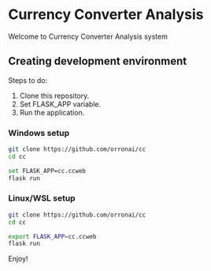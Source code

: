 # Currency Converter Analysis

Welcome to Currency Converter Analysis system

## Creating development environment
Steps to do:
1. Clone this repository.
2. Set FLASK_APP variable.
3. Run the application.

### Windows setup
```bash
git clone https://github.com/orronai/cc
cd cc

set FLASK_APP=cc.ccweb
flask run
```

### Linux/WSL setup
```bash
git clone https://github.com/orronai/cc
cd cc

export FLASK_APP=cc.ccweb
flask run
```

Enjoy!